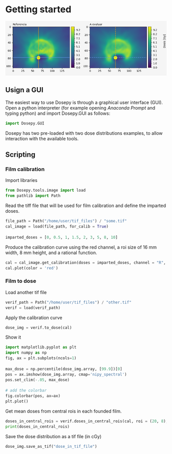 # Getting started

![Portada_Dosepy](../assets/Perfiles_1.png)

## Usign a GUI

The easiest way to use Dosepy is through a graphical user interface (GUI). Open a python interpreter (for example opening *Anaconda Prompt* and typing python) and import Dosepy.GUI as follows:

```python
import Dosepy.GUI
```

Dosepy has two pre-loaded with two dose distributions examples, to allow interaction with the available tools.

## Scripting

### Film calibration

Import libraries

```python
from Dosepy.tools.image import load
from pathlib import Path
```

Read the tiff file that will be used for film calibration and define the imparted doses.

```python
file_path = Path("/home/user/tif_files") / "some.tif"
cal_image = load(file_path, for_calib = True)

imparted_doses = [0, 0.5, 1, 1.5, 2, 3, 5, 8, 10]
```

Produce the calibration curve using the red channel, a roi size of 16 mm width, 8 mm height, and a rational function.

```python
cal = cal_image.get_calibration(doses = imparted_doses, channel = "R", roi = (16, 8), func = "RF")
cal.plot(color = 'red')
```

### Film to dose

Load another tif file

```python
verif_path = Path("/home/user/tif_files") / "other.tif"
verif = load(verif_path)
```

Apply the calibration curve

```python
dose_img = verif.to_dose(cal)
```

Show it

```python
import matplotlib.pyplot as plt
import numpy as np
fig, ax = plt.subplots(ncols=1)

max_dose = np.percentile(dose_img.array, [99.9])[0]
pos = ax.imshow(dose_img.array, cmap='nipy_spectral')
pos.set_clim(-.05, max_dose)

# add the colorbar
fig.colorbar(pos, ax=ax)
plt.plot()
```

Get mean doses from central rois in each founded film.

```python
doses_in_central_rois = verif.doses_in_central_rois(cal, roi = (20, 8), show=True)
print(doses_in_central_rois)
```

Save the dose distribution as a tif file (in cGy)

```python
dose_img.save_as_tif("dose_in_tif_file")
```